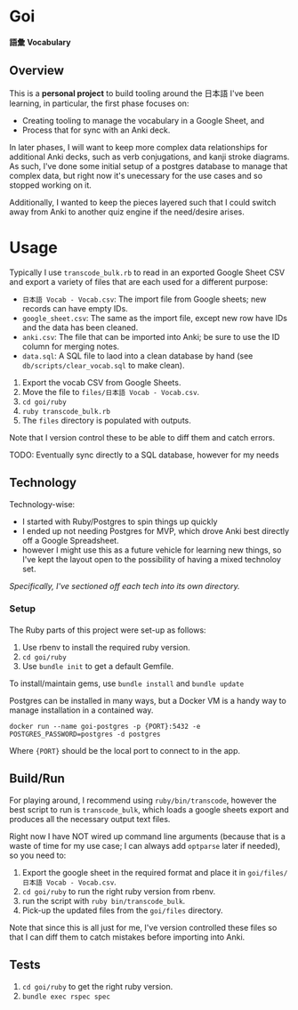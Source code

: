 # Goi
**語彙**
**Vocabulary**

## Overview

This is a **personal project** to build tooling around the 日本語 I've been learning,
in particular, the first phase focuses on:
- Creating tooling to manage the vocabulary in a Google Sheet, and
- Process that for sync with an Anki deck.

In later phases, I will want to keep more complex data relationships for additional
Anki decks, such as verb conjugations, and kanji stroke diagrams. As such, I've
done some initial setup of a postgres database to manage that complex data, but
right now it's unecessary for the use cases and so stopped working on it.

Additionally, I wanted to keep the pieces layered such that I could switch away from
Anki to another quiz engine if the need/desire arises.

# Usage

Typically I use `transcode_bulk.rb` to read in an exported Google Sheet CSV
and export a variety of files that are each used for a different purpose:
- `日本語 Vocab - Vocab.csv`: The import file from Google sheets; new records can have empty IDs.
- `google_sheet.csv`: The same as the import file, except new row have IDs and the data has been cleaned.
- `anki.csv`: The file that can be imported into Anki; be sure to use the ID column for merging notes.
- `data.sql`: A SQL file to laod into a clean database by hand (see `db/scripts/clear_vocab.sql` to make clean).

1. Export the vocab CSV from Google Sheets.
2. Move the file to `files/日本語 Vocab - Vocab.csv`.
3. `cd goi/ruby`
4. `ruby transcode_bulk.rb`
5. The `files` directory is populated with outputs.

Note that I version control these to be able to diff them and catch errors.

TODO: Eventually sync directly to a SQL database, however for my needs

## Technology

Technology-wise:
- I started  with Ruby/Postgres to spin things up quickly
- I ended up not needing Postgres for MVP, which drove Anki best directly off a Google Spreadsheet.
- however I might use this as a future vehicle for learning new things, so I've
  kept the layout open to the possibility of having a mixed technoloy set.

*Specifically, I've sectioned off each tech into its own directory.*

### Setup

####

The Ruby parts of this project were set-up as follows:
1. Use rbenv to install the required ruby version.
2. `cd goi/ruby`
2. Use `bundle init` to get a default Gemfile.

To install/maintain gems, use `bundle install` and `bundle update`

Postgres can be installed in many ways, but a Docker VM is a handy way to manage installation in a contained way.
```
docker run --name goi-postgres -p {PORT}:5432 -e POSTGRES_PASSWORD=postgres -d postgres
```
Where `{PORT}` should be the local port to connect to in the app.

## Build/Run

For playing around, I recommend using `ruby/bin/transcode`, however the
best script to run is `transcode_bulk`, which loads a google sheets export
and produces all the necessary output text files.

Right now I have NOT wired up command line arguments (because that is a waste of
time for my use case; I can always add `optparse` later if needed), so you need to:
1. Export the google sheet in the required format and place it in `goi/files/日本語 Vocab - Vocab.csv`.
2. `cd goi/ruby` to run the right ruby version from rbenv.
3. run the script with `ruby bin/transcode_bulk`.
4. Pick-up the updated files from the `goi/files` directory.

Note that since this is all just for me, I've version controlled these files so that
I can diff them to catch mistakes before importing into Anki.

## Tests

1. `cd goi/ruby` to get the right ruby version.
2. `bundle exec rspec spec`